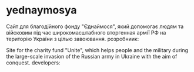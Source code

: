 # yednaymosya
Сайт для благодійного фонду "Єднаймося", який допомогає людям та війсковим під час широкомасштабного вторгенная армії РФ на територію України з цілью завоювання. 
розробниик: 

Site for the charity fund "Unite", which helps people and the military during the large-scale invasion of the Russian army in Ukraine with the aim of conquest. 
developers: 
